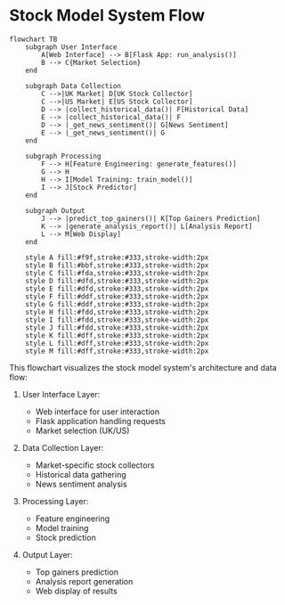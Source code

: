 # Stock Model System Flow

```mermaid
flowchart TB
    subgraph User Interface
        A[Web Interface] --> B[Flask App: run_analysis()]
        B --> C{Market Selection}
    end

    subgraph Data Collection
        C -->|UK Market| D[UK Stock Collector]
        C -->|US Market| E[US Stock Collector]
        D --> |collect_historical_data()| F[Historical Data]
        E --> |collect_historical_data()| F
        D --> |_get_news_sentiment()| G[News Sentiment]
        E --> |_get_news_sentiment()| G
    end

    subgraph Processing
        F --> H[Feature Engineering: generate_features()]
        G --> H
        H --> I[Model Training: train_model()]
        I --> J[Stock Predictor]
    end

    subgraph Output
        J --> |predict_top_gainers()| K[Top Gainers Prediction]
        K --> |generate_analysis_report()| L[Analysis Report]
        L --> M[Web Display]
    end

    style A fill:#f9f,stroke:#333,stroke-width:2px
    style B fill:#bbf,stroke:#333,stroke-width:2px
    style C fill:#fda,stroke:#333,stroke-width:2px
    style D fill:#dfd,stroke:#333,stroke-width:2px
    style E fill:#dfd,stroke:#333,stroke-width:2px
    style F fill:#ddf,stroke:#333,stroke-width:2px
    style G fill:#ddf,stroke:#333,stroke-width:2px
    style H fill:#fdd,stroke:#333,stroke-width:2px
    style I fill:#fdd,stroke:#333,stroke-width:2px
    style J fill:#fdd,stroke:#333,stroke-width:2px
    style K fill:#dff,stroke:#333,stroke-width:2px
    style L fill:#dff,stroke:#333,stroke-width:2px
    style M fill:#dff,stroke:#333,stroke-width:2px
```

This flowchart visualizes the stock model system's architecture and data flow:

1. User Interface Layer:
   - Web interface for user interaction
   - Flask application handling requests
   - Market selection (UK/US)

2. Data Collection Layer:
   - Market-specific stock collectors
   - Historical data gathering
   - News sentiment analysis

3. Processing Layer:
   - Feature engineering
   - Model training
   - Stock prediction

4. Output Layer:
   - Top gainers prediction
   - Analysis report generation
   - Web display of results